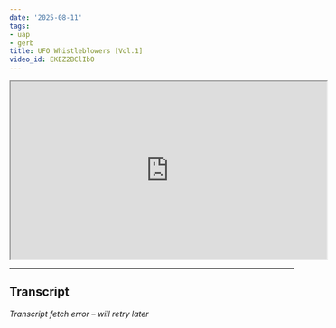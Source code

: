 ```yaml
---
date: '2025-08-11'
tags:
- uap
- gerb
title: UFO Whistleblowers [Vol.1]
video_id: EKEZ2BClIb0
---
```


<iframe width="560" height="315" src="https://www.youtube.com/embed/EKEZ2BClIb0" allowfullscreen></iframe>

---

## Transcript
*Transcript fetch error – will retry later*